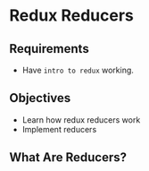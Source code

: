# Redux Reducers

## Requirements

- Have `intro to redux` working.

## Objectives

- Learn how redux reducers work
- Implement reducers

## What Are Reducers?
